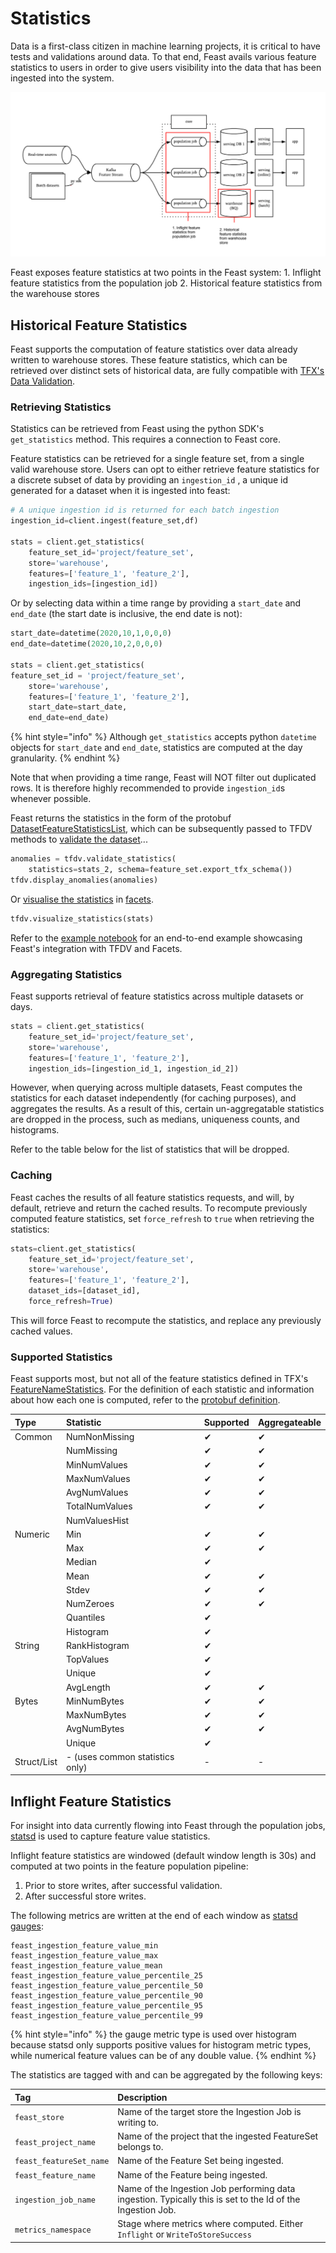 # Statistics

Data is a first-class citizen in machine learning projects, it is critical to have tests and validations around data. To that end, Feast avails various feature statistics to users in order to give users visibility into the data that has been ingested into the system.

![overview](../.gitbook/assets/statistics-sources%20%281%29.png)

Feast exposes feature statistics at two points in the Feast system: 1. Inflight feature statistics from the population job 2. Historical feature statistics from the warehouse stores

## Historical Feature Statistics

Feast supports the computation of feature statistics over data already written to warehouse stores. These feature statistics, which can be retrieved over distinct sets of historical data, are fully compatible with [TFX's Data Validation](https://tensorflow.google.cn/tfx/tutorials/data_validation/tfdv_basic).

### Retrieving Statistics

Statistics can be retrieved from Feast using the python SDK's `get_statistics` method. This requires a connection to Feast core.

Feature statistics can be retrieved for a single feature set, from a single valid warehouse store. Users can opt to either retrieve feature statistics for a discrete subset of data by providing an `ingestion_id` , a unique id generated for a dataset when it is ingested into feast:

```python
# A unique ingestion id is returned for each batch ingestion
ingestion_id=client.ingest(feature_set,df)

stats = client.get_statistics( 
    feature_set_id='project/feature_set', 
    store='warehouse', 
    features=['feature_1', 'feature_2'], 
    ingestion_ids=[ingestion_id])
```

Or by selecting data within a time range by providing a `start_date` and `end_date` \(the start date is inclusive, the end date is not\):

```python
start_date=datetime(2020,10,1,0,0,0)
end_date=datetime(2020,10,2,0,0,0)

stats = client.get_statistics(
feature_set_id = 'project/feature_set',
    store='warehouse',
    features=['feature_1', 'feature_2'],
    start_date=start_date,
    end_date=end_date)
```

{% hint style="info" %}
Although `get_statistics` accepts python `datetime` objects for `start_date` and `end_date`, statistics are computed at the day granularity.
{% endhint %}

Note that when providing a time range, Feast will NOT filter out duplicated rows. It is therefore highly recommended to provide `ingestion_id`s whenever possible.

Feast returns the statistics in the form of the protobuf [DatasetFeatureStatisticsList](https://github.com/tensorflow/metadata/blob/master/tensorflow_metadata/proto/v0/statistics.proto#L36), which can be subsequently passed to TFDV methods to [validate the dataset](https://www.tensorflow.org/tfx/data_validation/get_started#checking_the_data_for_errors)...

```python
anomalies = tfdv.validate_statistics(
    statistics=stats_2, schema=feature_set.export_tfx_schema())
tfdv.display_anomalies(anomalies)
```

Or [visualise the statistics](https://www.tensorflow.org/tfx/data_validation/get_started#computing_descriptive_data_statistics) in [facets](https://github.com/PAIR-code/facets).

```python
tfdv.visualize_statistics(stats)
```

Refer to the [example notebook](https://github.com/feast-dev/feast/blob/master/examples/statistics/Historical%20Feature%20Statistics%20with%20Feast,%20TFDV%20and%20Facets.ipynb) for an end-to-end example showcasing Feast's integration with TFDV and Facets.

### Aggregating Statistics

Feast supports retrieval of feature statistics across multiple datasets or days.

```python
stats = client.get_statistics( 
    feature_set_id='project/feature_set', 
    store='warehouse', 
    features=['feature_1', 'feature_2'], 
    ingestion_ids=[ingestion_id_1, ingestion_id_2])
```

However, when querying across multiple datasets, Feast computes the statistics for each dataset independently \(for caching purposes\), and aggregates the results. As a result of this, certain un-aggregatable statistics are dropped in the process, such as medians, uniqueness counts, and histograms.

Refer to the table below for the list of statistics that will be dropped.

### Caching

Feast caches the results of all feature statistics requests, and will, by default, retrieve and return the cached results. To recompute previously computed feature statistics, set `force_refresh` to `true` when retrieving the statistics:

```python
stats=client.get_statistics(
    feature_set_id='project/feature_set',
    store='warehouse',
    features=['feature_1', 'feature_2'],
    dataset_ids=[dataset_id],
    force_refresh=True)
```

This will force Feast to recompute the statistics, and replace any previously cached values.

### Supported Statistics

Feast supports most, but not all of the feature statistics defined in TFX's [FeatureNameStatistics](https://github.com/tensorflow/metadata/blob/master/tensorflow_metadata/proto/v0/statistics.proto#L147). For the definition of each statistic and information about how each one is computed, refer to the [protobuf definition](https://github.com/tensorflow/metadata/blob/master/tensorflow_metadata/proto/v0/statistics.proto#L147).

| Type | Statistic | Supported | Aggregateable |
| :--- | :--- | :--- | :--- |
| Common | NumNonMissing | ✔ | ✔ |
|  | NumMissing | ✔ | ✔ |
|  | MinNumValues | ✔ | ✔ |
|  | MaxNumValues | ✔ | ✔ |
|  | AvgNumValues | ✔ | ✔ |
|  | TotalNumValues | ✔ | ✔ |
|  | NumValuesHist |  |  |
| Numeric | Min | ✔ | ✔ |
|  | Max | ✔ | ✔ |
|  | Median | ✔ |  |
|  | Mean | ✔ | ✔ |
|  | Stdev | ✔ | ✔ |
|  | NumZeroes | ✔ | ✔ |
|  | Quantiles | ✔ |  |
|  | Histogram | ✔ |  |
| String | RankHistogram | ✔ |  |
|  | TopValues | ✔ |  |
|  | Unique | ✔ |  |
|  | AvgLength | ✔ | ✔ |
| Bytes | MinNumBytes | ✔ | ✔ |
|  | MaxNumBytes | ✔ | ✔ |
|  | AvgNumBytes | ✔ | ✔ |
|  | Unique | ✔ |  |
| Struct/List | - \(uses common statistics only\) | - | - |

## Inflight Feature Statistics

For insight into data currently flowing into Feast through the population jobs, [statsd](https://github.com/statsd/statsd) is used to capture feature value statistics.

Inflight feature statistics are windowed \(default window length is 30s\) and computed at two points in the feature population pipeline:

1. Prior to store writes, after successful validation.
2. After successful store writes.

The following metrics are written at the end of each window as [statsd gauges](https://github.com/statsd/statsd/blob/master/docs/metric_types.md#gauges):

```text
feast_ingestion_feature_value_min
feast_ingestion_feature_value_max
feast_ingestion_feature_value_mean
feast_ingestion_feature_value_percentile_25 
feast_ingestion_feature_value_percentile_50 
feast_ingestion_feature_value_percentile_90 
feast_ingestion_feature_value_percentile_95 
feast_ingestion_feature_value_percentile_99
```

{% hint style="info" %}
the gauge metric type is used over histogram because statsd only supports positive values for histogram metric types, while numerical feature values can be of any double value.
{% endhint %}

The statistics are tagged with and can be aggregated by the following keys:

| Tag | Description |
| :--- | :--- |
| `feast_store` | Name of the target store the Ingestion Job is writing to. |
| `feast_project_name` | Name of the project that the ingested FeatureSet belongs to. |
| `feast_featureSet_name` | Name of the Feature Set being ingested. |
| `feast_feature_name` | Name of the Feature being ingested. |
| `ingestion_job_name` | Name of the Ingestion Job performing data ingestion. Typically this is set to the Id of the Ingestion Job. |
| `metrics_namespace` | Stage where metrics where computed. Either  `Inflight` or `WriteToStoreSuccess` |

